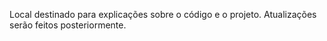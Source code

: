 Local destinado para explicações sobre o código e o projeto.
Atualizações serão feitos posteriormente.